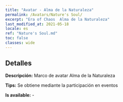 ```yaml
---
title: "Avatar - Alma de la Naturaleza"
permalink: /Avatars/Nature's Soul/
excerpt: "Era of Chaos  Alma de la Naturaleza"
last_modified_at: 2021-05-18
locale: es
ref: "Nature's Soul.md"
toc: false
classes: wide
---
```

## Detalles

 **Descripción:** Marco de avatar Alma de la Naturaleza 

 **Tips:** Se obtiene mediante la participación en eventos 

 **Is available:**  - 

